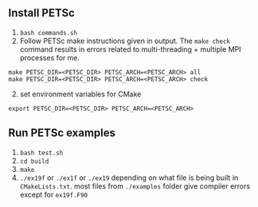 ## Install PETSc
1. `bash commands.sh`
2. Follow PETSc make instructions given in output. The `make check` command results in errors related to multi-threading + multiple MPI processes for me.
```shell
make PETSC_DIR=<PETSC_DIR> PETSC_ARCH=<PETSC_ARCH> all
make PETSC_DIR=<PETSC_DIR> PETSC_ARCH=<PETSC_ARCH> check
```
2. set environment variables for CMake
```shell
export PETSC_DIR=<PETSC_DIR> PETSC_ARCH=<PETSC_ARCH>
```

## Run PETSc examples
1. `bash test.sh`
2. `cd build`
3. `make`
4. `./ex19f` or `./ex1f` or `./ex19` depending on what file is being built in `CMakeLists.txt`. most files from `./examples` folder give compiler errors except for `ex19f.F90`
